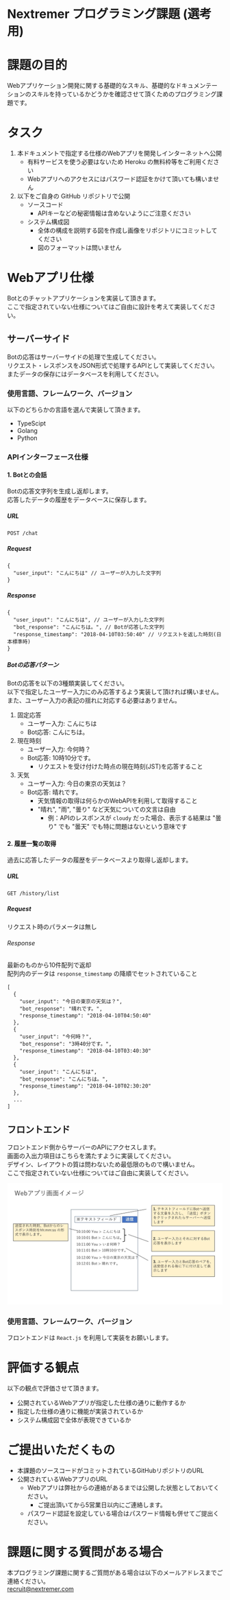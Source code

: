# Nextremer プログラミング課題 (選考用)

# 課題の目的
Webアプリケーション開発に関する基礎的なスキル、基礎的なドキュメンテーションのスキルを持っているかどうかを確認させて頂くためのプログラミング課題です。  

# タスク
1. 本ドキュメントで指定する仕様のWebアプリを開発しインターネットへ公開
    - 有料サービスを使う必要はないため Heroku の無料枠等をご利用ください
    - Webアプリへのアクセスにはパスワード認証をかけて頂いても構いません
2. 以下をご自身の GitHub リポジトリで公開
    - ソースコード
        - APIキーなどの秘密情報は含めないようにご注意ください
    - システム構成図
        - 全体の構成を説明する図を作成し画像をリポジトリにコミットしてください
        - 図のフォーマットは問いません

# Webアプリ仕様
Botとのチャットアプリケーションを実装して頂きます。  
ここで指定されていない仕様についてはご自由に設計を考えて実装してください。

## サーバーサイド
Botの応答はサーバーサイドの処理で生成してください。  
リクエスト・レスポンスをJSON形式で処理するAPIとして実装してください。  
またデータの保存にはデータベースを利用してください。

### 使用言語、フレームワーク、バージョン
以下のどちらかの言語を選んで実装して頂きます。

- TypeScipt
- Golang
- Python

### APIインターフェース仕様

#### 1. Botとの会話
Botの応答文字列を生成し返却します。  
応答したデータの履歴をデータベースに保存します。  

##### URL

```
POST /chat
```
##### Request
```
{
  "user_input": "こんにちは" // ユーザーが入力した文字列
}
```

##### Response
```
{
  "user_input": "こんにちは", // ユーザーが入力した文字列
  "bot_response": "こんにちは。", // Botが応答した文字列
  "response_timestamp": "2018-04-10T03:50:40" // リクエストを返した時刻(日本標準時)
}
```

##### Botの応答パターン
Botの応答を以下の3種類実装してください。  
以下で指定したユーザー入力にのみ応答するよう実装して頂ければ構いません。  
また、ユーザー入力の表記の揺れに対応する必要はありません。  

1. 固定応答
    - ユーザー入力: こんにちは
    - Bot応答: こんにちは。
2. 現在時刻
    - ユーザー入力: 今何時？
    - Bot応答: 10時10分です。
        - リクエストを受け付けた時点の現在時刻(JST)を応答すること
3. 天気
    - ユーザー入力: 今日の東京の天気は？
    - Bot応答: 晴れです。
        - 天気情報の取得は何らかのWebAPIを利用して取得すること  
        - "晴れ", "雨", "曇り" など天気についての文言は自由
            - 例：APIのレスポンスが `cloudy` だった場合、表示する結果は "曇り" でも "曇天" でも特に問題はないという意味です


#### 2. 履歴一覧の取得
過去に応答したデータの履歴をデータベースより取得し返却します。  

##### URL

```
GET /history/list
```
##### Request
リクエスト時のパラメータは無し

###### Response
最新のものから10件配列で返却  
配列内のデータは `response_timestamp` の降順でセットされていること  
```
[
  {
    "user_input": "今日の東京の天気は？",
    "bot_response": "晴れです。",
    "response_timestamp": "2018-04-10T04:50:40"
  },
  {
    "user_input": "今何時？",
    "bot_response": "3時40分です。",
    "response_timestamp": "2018-04-10T03:40:30"
  },
  {
    "user_input": "こんにちは",
    "bot_response": "こんにちは。",
    "response_timestamp": "2018-04-10T02:30:20"
  },
  ...
]
```

## フロントエンド
フロントエンド側からサーバーのAPIにアクセスします。  
画面の入出力項目はこちらを満たすように実装してください。  
デザイン、レイアウトの質は問わないため最低限のもので構いません。  
ここで指定されていない仕様についてはご自由に実装してください。  

![画面イメージ](https://raw.githubusercontent.com/Nextremer/recruitment-examination/master/img/view_image.jpg)

### 使用言語、フレームワーク、バージョン
フロントエンドは `React.js` を利用して実装をお願いします。

# 評価する観点
以下の観点で評価させて頂きます。
- 公開されているWebアプリが指定した仕様の通りに動作するか
- 指定した仕様の通りに機能が実装されているか
- システム構成図で全体が表現できているか

# ご提出いただくもの
- 本課題のソースコードがコミットされているGitHubリポジトリのURL
- 公開されているWebアプリのURL
  - Webアプリは弊社からの連絡があるまでは公開した状態としておいてください。
    - ご提出頂いてから5営業日以内にご連絡します。
  - パスワード認証を設定している場合はパスワード情報も併せてご提出ください。  

# 課題に関する質問がある場合
本プログラミング課題に関するご質問がある場合は以下のメールアドレスまでご連絡ください。  
recruit@nextremer.com 

